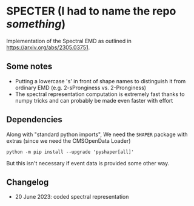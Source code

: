 # SPECTER (I had to name the repo *something*)

Implementation of the Spectral EMD as outlined in https://arxiv.org/abs/2305.03751. 

## Some notes

* Putting a lowercase 's' in front of shape names to distinguish it from ordinary EMD (e.g. 2-sPronginess vs. 2-Pronginess)
* The spectral representation computation is extremely fast thanks to numpy tricks and can probably be made even faster with effort



## Dependencies


Along with "standard python imports", We need the `SHAPER` package with extras (since we need the CMSOpenData Loader)

```
python -m pip install --upgrade 'pyshaper[all]'
```

But this isn't necessary if event data is provided some other way.

## Changelog

* 20 June 2023: coded spectral representation
